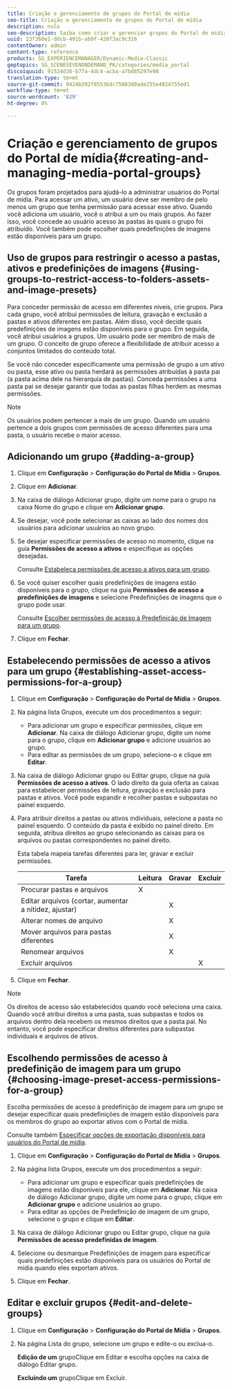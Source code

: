 ```yaml
---
title: Criação e gerenciamento de grupos do Portal de mídia
seo-title: Criação e gerenciamento de grupos do Portal de mídia
description: nulo
seo-description: Saiba como criar e gerenciar grupos do Portal de mídia.
uuid: 23f360e1-ddcb-491b-ab9f-428f3ac9c316
contentOwner: admin
content-type: reference
products: SG_EXPERIENCEMANAGER/Dynamic-Media-Classic
geptopics: SG_SCENESEVENONDEMAND_PK/categories/media_portal
discoiquuid: 91524d36-b77a-4dc4-acba-a7bd85297e98
translation-type: tm+mt
source-git-commit: 9424b392f85536dc75083d0ade255e4824755ed1
workflow-type: tm+mt
source-wordcount: '829'
ht-degree: 0%

---
```



# Criação e gerenciamento de grupos do Portal de mídia{#creating-and-managing-media-portal-groups}

*Os* grupos foram projetados para ajudá-lo a administrar usuários do Portal de mídia. Para acessar um ativo, um usuário deve ser membro de pelo menos um grupo que tenha permissão para acessar esse ativo. Quando você adiciona um usuário, você o atribui a um ou mais grupos. Ao fazer isso, você concede ao usuário acesso às pastas às quais o grupo foi atribuído. Você também pode escolher quais predefinições de imagens estão disponíveis para um grupo.

## Uso de grupos para restringir o acesso a pastas, ativos e predefinições de imagens {#using-groups-to-restrict-access-to-folders-assets-and-image-presets}

Para conceder permissão de acesso em diferentes níveis, crie grupos. Para cada grupo, você atribui permissões de leitura, gravação e exclusão a pastas e ativos diferentes em pastas. Além disso, você decide quais predefinições de imagens estão disponíveis para o grupo. Em seguida, você atribui usuários a grupos. Um usuário pode ser membro de mais de um grupo. O conceito de grupo oferece a flexibilidade de atribuir acesso a conjuntos limitados do conteúdo total.

Se você não conceder especificamente uma permissão de grupo a um ativo ou pasta, esse ativo ou pasta herdará as permissões atribuídas à pasta pai (a pasta acima dele na hierarquia de pastas). Conceda permissões a uma pasta pai se desejar garantir que todas as pastas filhas herdem as mesmas permissões.

>[!NOTE]
>
>Os usuários podem pertencer a mais de um grupo. Quando um usuário pertence a dois grupos com permissões de acesso diferentes para uma pasta, o usuário recebe o maior acesso.

## Adicionando um grupo {#adding-a-group}

1. Clique em **Configuração** > **Configuração do Portal de Mídia** > **Grupos**.
1. Clique em **Adicionar**.
1. Na caixa de diálogo Adicionar grupo, digite um nome para o grupo na caixa Nome do grupo e clique em **Adicionar grupo**.
1. Se desejar, você pode selecionar as caixas ao lado dos nomes dos usuários para adicionar usuários ao novo grupo.
1. Se desejar especificar permissões de acesso no momento, clique na guia **Permissões de acesso a ativos** e especifique as opções desejadas.

   Consulte [Estabeleça permissões de acesso a ativos para um grupo](creating-media-portal-groups.md#establishing_asset_access_permissions_for_a_group).

1. Se você quiser escolher quais predefinições de imagens estão disponíveis para o grupo, clique na guia **Permissões de acesso a predefinições de imagens** e selecione Predefinições de imagens que o grupo pode usar.

   Consulte [Escolher permissões de acesso à Predefinição de Imagem para um grupo](creating-media-portal-groups.md#choosing_image_preset_access_permissions_for_a_group).

1. Clique em **Fechar**.

## Estabelecendo permissões de acesso a ativos para um grupo {#establishing-asset-access-permissions-for-a-group}

1. Clique em **Configuração** > **Configuração do Portal de Mídia** > **Grupos**.
1. Na página lista Grupos, execute um dos procedimentos a seguir:

   * Para adicionar um grupo e especificar permissões, clique em **Adicionar**. Na caixa de diálogo Adicionar grupo, digite um nome para o grupo, clique em **Adicionar grupo** e adicione usuários ao grupo.
   * Para editar as permissões de um grupo, selecione-o e clique em **Editar**.

1. Na caixa de diálogo Adicionar grupo ou Editar grupo, clique na guia **Permissões de acesso a ativos**. O lado direito da guia oferta as caixas para estabelecer permissões de leitura, gravação e exclusão para pastas e ativos. Você pode expandir e recolher pastas e subpastas no painel esquerdo.
1. Para atribuir direitos a pastas ou ativos individuais, selecione a pasta no painel esquerdo. O conteúdo da pasta é exibido no painel direito. Em seguida, atribua direitos ao grupo selecionando as caixas para os arquivos ou pastas correspondentes no painel direito.

   Esta tabela mapeia tarefas diferentes para ler, gravar e excluir permissões.

   | Tarefa | Leitura | Gravar | Excluir |
   |--- |--- |--- |--- |
   | Procurar pastas e arquivos | X |  |  |
   | Editar arquivos (cortar, aumentar a nitidez, ajustar) |  | X |  |
   | Alterar nomes de arquivo |  | X |  |
   | Mover arquivos para pastas diferentes |  | X |  |
   | Renomear arquivos |  | X |  |
   | Excluir arquivos |  |  | X |

1. Clique em **Fechar**.

>[!NOTE]
>
>Os direitos de acesso são estabelecidos quando você seleciona uma caixa. Quando você atribui direitos a uma pasta, suas subpastas e todos os arquivos dentro dela recebem os mesmos direitos que a pasta pai. No entanto, você pode especificar direitos diferentes para subpastas individuais e arquivos de ativos.

## Escolhendo permissões de acesso à predefinição de imagem para um grupo {#choosing-image-preset-access-permissions-for-a-group}

Escolha permissões de acesso à predefinição de imagem para um grupo se desejar especificar quais predefinições de imagem estão disponíveis para os membros do grupo ao exportar ativos com o Portal de mídia.

Consulte também [Especificar opções de exportação disponíveis para usuários do Portal de mídia](specifying-export-options-available-media.md#specifying_export_options_available_to_media_portal_users).

1. Clique em **Configuração** > **Configuração do Portal de Mídia** > **Grupos**.
1. Na página lista Grupos, execute um dos procedimentos a seguir:

   * Para adicionar um grupo e especificar quais predefinições de imagens estão disponíveis para ele, clique em **Adicionar**. Na caixa de diálogo Adicionar grupo, digite um nome para o grupo, clique em **Adicionar grupo** e adicione usuários ao grupo.
   * Para editar as opções de Predefinição de imagem de um grupo, selecione o grupo e clique em **Editar**.

1. Na caixa de diálogo Adicionar grupo ou Editar grupo, clique na guia **Permissões de acesso predefinidas de imagem**.
1. Selecione ou desmarque Predefinições de imagem para especificar quais predefinições estão disponíveis para os usuários do Portal de mídia quando eles exportam ativos.
1. Clique em **Fechar**.

## Editar e excluir grupos {#edit-and-delete-groups}

1. Clique em **Configuração** > **Configuração do Portal de Mídia** > **Grupos**.
1. Na página Lista do grupo, selecione um grupo e edite-o ou exclua-o.

   **Edição de um** grupoClique em Editar e escolha opções na caixa de diálogo Editar grupo.

   **Excluindo um** grupoClique em Excluir.


